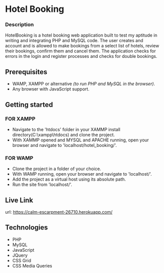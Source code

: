 # Hotel Booking

### Description 
HotelBooking is a hotel booking web application built to test my aptitude in writing and integrating PHP and MySQL code. The user creates and account and is allowed to make bookings from a select list of hotels, review their bookings, confirm them and cancel them.
The application checks for errors in the login and register processes and checks for double bookings.

## Prerequisites

- WAMP, XAMPP or alternative _(to run PHP and MySQL in the browser)_.
- Any browser with JavaScript support.

## Getting started

### FOR XAMPP
- Navigate to the 'htdocs' folder in your XAMMP install directory(C:\xampp\htdocs) and clone the project.
- With XAMMP opened and MYSQL and APACHE running, open your browser and navigate to 'localhost/hotel_booking/'.

### FOR WAMP
- Clone the project in a folder of your choice.
- With WAMP running, open your browser and navigate to 'localhost/'.
- Add the project as a virtual host using its absolute path.
- Run the site from 'localhost/'.

## Live Link

url: https://calm-escarpment-26710.herokuapp.com/

## Technologies

- PHP
- MySQL
- JavaScript
- JQuery 
- CSS Grid 
- CSS Media Queries

